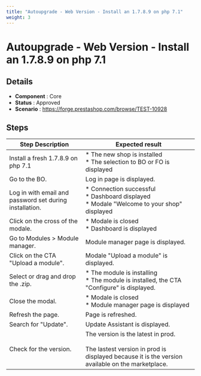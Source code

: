 ```yaml
---
title: "Autoupgrade - Web Version - Install an 1.7.8.9 on php 7.1"
weight: 3
---
```


# Autoupgrade - Web Version - Install an 1.7.8.9 on php 7.1
## Details
* **Component** : Core
* **Status** : Approved
* **Scenario** : https://forge.prestashop.com/browse/TEST-10928

## Steps
| Step Description | Expected result |
| ----- | ----- |
| Install a fresh 1.7.8.9 on php 7.1 | * The new shop is installed<br> * The selection to BO or FO is displayed |
| Go to the BO. | Log in page is displayed. |
| Log in with email and password set during installation. | * Connection successful<br> * Dashboard displayed<br> * Modale "Welcome to your shop" displayed |
| Click on the cross of the modale. | * Modale is closed<br> * Dashboard is displayed |
| Go to Modules > Module manager. | Module manager page is displayed. |
| Click on the CTA "Upload a module". | Modale "Upload a module" is displayed. |
| Select or drag and drop the .zip. | * The module is installing<br> * The module is installed, the CTA "Configure" is displayed. |
| Close the modal. | * Modale is closed<br> * Module manager page is displayed |
| Refresh the page. | Page is refreshed. |
| Search for "Update". | Update Assistant is displayed. |
| Check for the version. | The version is the latest in prod. <br><br>The lastest version in prod is displayed because it is the version available on the marketplace. |

